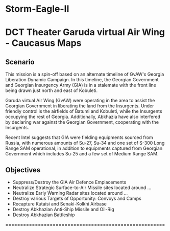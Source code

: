 # Storm-Eagle-II
DCT Theater Garuda virtual Air Wing - Caucasus Maps
======================================================
## Scenario
This mission is a spin-off based on an alternate timeline of GvAW's Georgia Liberation Dynamic Campaign. In this timeline, the Georgian Government and Georgian Insurgency Army (GIA) is in a stalemate with the front line being drawn just north and east of Kobuleti.

Garuda virtual Air Wing (GvAW) were operating in the area to assist the Georgian Government in liberating the land from the Insurgents. Under friendly control is the airfields of Batumi and Kobuleti, while the Insurgents occupying the rest of Georgia. Additionally, Abkhazia have also interfered by declaring war against the Georgian Government, cooperating with the Insurgents.

Recent Intel suggests that GIA were fielding equipments sourced from Russia, with numerous amounts of Su-27, Su-34 and one set of S-300 Long Range SAM operational, in addition to equipments captured from Georgian Government which includes Su-25 and a few set of Medium Range SAM.

## Objectives
* Suppress/Destroy the GIA Air Defence Emplacements
 * Neutralize Strategic Surface-to-Air Missile sites located around ...
 * Neutralize Early Warning Radar sites located around ...
 * Destroy various Targets of Opportunity: Convoys and Camps
* Recapture Kutaisi and Senaki-Kolkhi Airbase
* Destroy Abkhazian Anti-Ship Missile and Oil-Rig
* Destroy Abkhazian Battleship

======================================================
